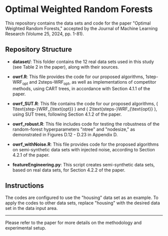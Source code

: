 # Optimal Weighted Random Forests

This repository contains the data sets and code for the paper "Optimal Weighted Random Forests," accepted by the Journal of Machine Learning Research (Volume 25, 2024, pp. 1-81).

## Repository Structure

- **dataset/**: This folder contains the 12 real data sets used in this study (see Table 2 in the paper), along with their sources.
  
- **owrf.R**: This file provides the code for our proposed algorithms, 1step-WRF<sub>opt</sub> and 2steps-WRF<sub>opt</sub>, as well as implementations of competitor methods, using CART trees, in accordance with Section 4.1.1 of the paper.

- **owrf_SUT.R**: This file contains the code for our proposed algorithms, \( 1\text{step-}WRF_{\text{opt}} \) and \( 2\text{steps-}WRF_{\text{opt}} \), using SUT trees, following Section 4.1.2 of the paper.

- **owrf_robust.R**: This file includes code for testing the robustness of the random-forest hyperparameters "ntree" and "nodesize," as demonstrated in Figures D.12 - D.23 in Appendix D.

- **owrf_withNoise.R**: This file provides code for the proposed algorithms on semi-synthetic data sets with injected noise, according to Section 4.2.1 of the paper.

- **featureEngineering.py**: This script creates semi-synthetic data sets, based on real data sets, for Section 4.2.2 of the paper.

## Instructions

The codes are configured to use the "housing" data set as an example. To apply the codes to other data sets, replace "housing" with the desired data set in the data input area.

---

Please refer to the paper for more details on the methodology and experimental setup.
